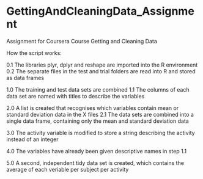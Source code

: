 # GettingAndCleaningData_Assignment
Assignment for Coursera Course Getting and Cleaning Data

How the script works:

0.1 The libraries plyr, dplyr and reshape are imported into the R environment
0.2 The separate files in the test and trial folders are read into R and stored as data frames

1.0 The training and test data sets are combined
1.1 The columns of each data set are named with titles to describe the variables

2.0 A list is created that recognises which variables contain mean or standard deviation data in the X files
2.1 The data sets are combined into a single data frame, containing only the mean and standard deviation data

3.0 The activity variable is modified to store a string describing the activity instead of an integer

4.0 The variables have already been given descriptive names in step 1.1

5.0 A second, independent tidy data set is created, which contains the average of each veriable per subject per activity
